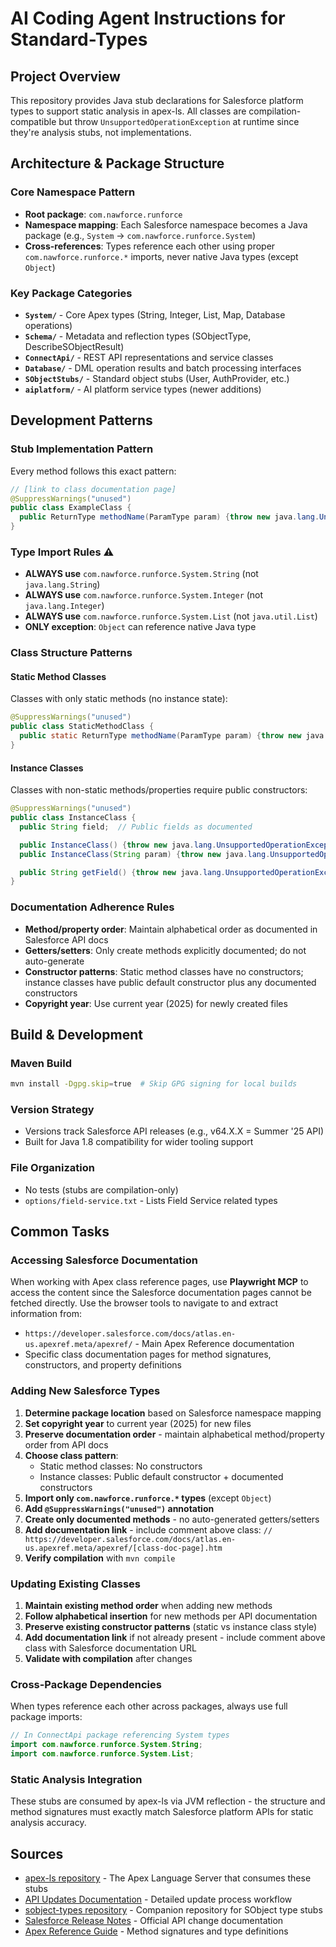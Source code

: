 # AI Coding Agent Instructions for Standard-Types

## Project Overview

This repository provides Java stub declarations for Salesforce platform types to support static analysis in apex-ls. All classes are compilation-compatible but throw `UnsupportedOperationException` at runtime since they're analysis stubs, not implementations.

## Architecture & Package Structure

### Core Namespace Pattern

- **Root package**: `com.nawforce.runforce`
- **Namespace mapping**: Each Salesforce namespace becomes a Java package (e.g., `System` → `com.nawforce.runforce.System`)
- **Cross-references**: Types reference each other using proper `com.nawforce.runforce.*` imports, never native Java types (except `Object`)

### Key Package Categories

- **`System/`** - Core Apex types (String, Integer, List, Map, Database operations)
- **`Schema/`** - Metadata and reflection types (SObjectType, DescribeSObjectResult)
- **`ConnectApi/`** - REST API representations and service classes
- **`Database/`** - DML operation results and batch processing interfaces
- **`SObjectStubs/`** - Standard object stubs (User, AuthProvider, etc.)
- **`aiplatform/`** - AI platform service types (newer additions)

## Development Patterns

### Stub Implementation Pattern

Every method follows this exact pattern:

```java
// [link to class documentation page]
@SuppressWarnings("unused")
public class ExampleClass {
  public ReturnType methodName(ParamType param) {throw new java.lang.UnsupportedOperationException();}
}
```

### Type Import Rules ⚠️

- **ALWAYS use** `com.nawforce.runforce.System.String` (not `java.lang.String`)
- **ALWAYS use** `com.nawforce.runforce.System.Integer` (not `java.lang.Integer`)
- **ALWAYS use** `com.nawforce.runforce.System.List` (not `java.util.List`)
- **ONLY exception**: `Object` can reference native Java type

### Class Structure Patterns

#### Static Method Classes

Classes with only static methods (no instance state):

```java
@SuppressWarnings("unused")
public class StaticMethodClass {
  public static ReturnType methodName(ParamType param) {throw new java.lang.UnsupportedOperationException();}
}
```

#### Instance Classes

Classes with non-static methods/properties require public constructors:

```java
@SuppressWarnings("unused")
public class InstanceClass {
  public String field;  // Public fields as documented

  public InstanceClass() {throw new java.lang.UnsupportedOperationException();}  // Default constructor
  public InstanceClass(String param) {throw new java.lang.UnsupportedOperationException();}  // Documented constructors

  public String getField() {throw new java.lang.UnsupportedOperationException();}  // Only documented methods
}
```

### Documentation Adherence Rules

- **Method/property order**: Maintain alphabetical order as documented in Salesforce API docs
- **Getters/setters**: Only create methods explicitly documented; do not auto-generate
- **Constructor patterns**: Static method classes have no constructors; instance classes have public default constructor plus any documented constructors
- **Copyright year**: Use current year (2025) for newly created files

## Build & Development

### Maven Build

```bash
mvn install -Dgpg.skip=true  # Skip GPG signing for local builds
```

### Version Strategy

- Versions track Salesforce API releases (e.g., v64.X.X = Summer '25 API)
- Built for Java 1.8 compatibility for wider tooling support

### File Organization

- No tests (stubs are compilation-only)
- `options/field-service.txt` - Lists Field Service related types

## Common Tasks

### Accessing Salesforce Documentation

When working with Apex class reference pages, use **Playwright MCP** to access the content since the Salesforce documentation pages cannot be fetched directly. Use the browser tools to navigate to and extract information from:

- `https://developer.salesforce.com/docs/atlas.en-us.apexref.meta/apexref/` - Main Apex Reference documentation
- Specific class documentation pages for method signatures, constructors, and property definitions

### Adding New Salesforce Types

1. **Determine package location** based on Salesforce namespace mapping
2. **Set copyright year** to current year (2025) for new files
3. **Preserve documentation order** - maintain alphabetical method/property order from API docs
4. **Choose class pattern**:
   - Static method classes: No constructors
   - Instance classes: Public default constructor + documented constructors
5. **Import only `com.nawforce.runforce.*` types** (except `Object`)
6. **Add `@SuppressWarnings("unused")` annotation**
7. **Create only documented methods** - no auto-generated getters/setters
8. **Add documentation link** - include comment above class: `// https://developer.salesforce.com/docs/atlas.en-us.apexref.meta/apexref/[class-doc-page].htm`
9. **Verify compilation** with `mvn compile`

### Updating Existing Classes

1. **Maintain existing method order** when adding new methods
2. **Follow alphabetical insertion** for new methods per API documentation
3. **Preserve existing constructor patterns** (static vs instance class style)
4. **Add documentation link** if not already present - include comment above class with Salesforce documentation URL
5. **Validate with compilation** after changes

### Cross-Package Dependencies

When types reference each other across packages, always use full package imports:

```java
// In ConnectApi package referencing System types
import com.nawforce.runforce.System.String;
import com.nawforce.runforce.System.List;
```

### Static Analysis Integration

These stubs are consumed by apex-ls via JVM reflection - the structure and method signatures must exactly match Salesforce platform APIs for static analysis accuracy.

## Sources

- [apex-ls repository](https://github.com/apex-dev-tools/apex-ls) - The Apex Language Server that consumes these stubs
- [API Updates Documentation](https://github.com/apex-dev-tools/apex-ls/blob/main/doc/API_Updates.md) - Detailed update process workflow
- [sobject-types repository](https://github.com/apex-dev-tools/sobject-types) - Companion repository for SObject type stubs
- [Salesforce Release Notes](https://help.salesforce.com/s/articleView?id=release-notes.salesforce_release_notes.htm) - Official API change documentation
- [Apex Reference Guide](https://developer.salesforce.com/docs/atlas.en-us.apexref.meta/apexref/apex_ref_guide.htm) - Method signatures and type definitions
